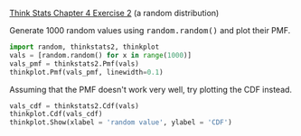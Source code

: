 [Think Stats Chapter 4 Exercise 2](http://greenteapress.com/thinkstats2/html/thinkstats2005.html#toc41) (a random distribution)


Generate 1000 random values using <tt>random.random()</tt> and plot their PMF.


```python
import random, thinkstats2, thinkplot
vals = [random.random() for x in range(1000)]
vals_pmf = thinkstats2.Pmf(vals)
thinkplot.Pmf(vals_pmf, linewidth=0.1)
```

Assuming that the PMF doesn't work very well, try plotting the CDF instead.


```python
vals_cdf = thinkstats2.Cdf(vals)
thinkplot.Cdf(vals_cdf)
thinkplot.Show(xlabel = 'random value', ylabel = 'CDF')
```

